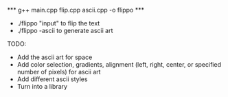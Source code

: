 *** g++ main.cpp flip.cpp ascii.cpp -o flippo ***
- ./flippo "input" to flip the text
- ./flippo -ascii to generate ascii art

TODO:
- Add the ascii art for space
- Add color selection, gradients, alignment (left, right, center, or specified number of pixels) for ascii art
- Add different ascii styles
- Turn into a library